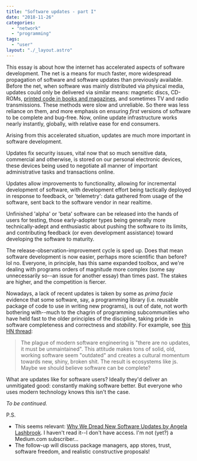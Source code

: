 ```yaml
---
title: "Software updates - part I"
date: "2018-11-26"
categories: 
  - "network"
  - "programming"
tags: 
  - "user"
layout: "./_layout.astro"
---
```


This essay is about how the internet has accelerated aspects of software development. The net is a means for much faster, more widespread propagation of software and software updates than previously available. Before the net, when software was mainly distributed via physical media, updates could only be delivered via similar means: magnetic discs, CD-ROMs, [printed code in books and magazines](http://www.thespectrumshow.co.uk/Feature13.aspx), and sometimes TV and radio transmissions. These methods were slow and unreliable. So there was less reliance on them, and more emphasis on ensuring _first_ versions of software to be complete and bug-free. Now, online update infrastructure works nearly instantly, globally, with relative ease for end consumers.

Arising from this accelerated situation, updates are much more important in software development.

Updates fix security issues, vital now that so much sensitive data, commercial and otherwise, is stored on our personal electronic devices, these devices being used to negotiate all manner of important administrative tasks and transactions online.

Updates allow improvements to functionality, allowing for incremental development of software, with development effort being tactically deployed in response to feedback, or 'telemetry': data gathered from usage of the software, sent back to the software vendor in near realtime.

Unfinished 'alpha' or 'beta' software can be released into the hands of users for testing, those early-adopter types being generally more technically-adept and enthusiastic about pushing the software to its limits, and contributing feedback (or even development assistance) toward developing the software to maturity.

The release-observation-improvement cycle is sped up. Does that mean software development is now easier, perhaps more scientific than before? lol no. Everyone, in principle, has this same expanded toolbox, and we're dealing with programs orders of magnitude more complex (some say unnecessarily so--an issue for another essay) than times past. The stakes are higher, and the competition is fiercer.

Nowadays, a lack of recent updates is taken by some as _prima facie_ evidence that some software, say, a programming library (i.e. reusable package of code to use in writing new programs), is out of date, not worth bothering with--much to the chagrin of programming subcommunities who have held fast to the older principles of the discipline, taking pride in software completeness and correctness and *stability*. For example, see [this HN thread](https://news.ycombinator.com/item?id=18396991):

> The plague of modern software engineering is "there are no updates, it must be unmaintained". This attitude makes tons of solid, old, working software seem "outdated" and creates a cultural momentum towards new, shiny, broken shit. The result is ecosystems like js. Maybe we should believe software can be complete?

What are updates like for software users? Ideally they'd deliver an unmitigated good: constantly making software better. But everyone who uses modern technology knows this isn't the case.

_To be continued._

P.S.

- This seems relevant: [Why We Dread New Software Updates by Angela Lashbrook](https://medium.com/s/thenewnew/why-we-dread-new-software-updates-54abc5b62bb1). I haven't read it--I don't have access. I'm not (yet?) a Medium.com subscriber...
- The follow-up will discuss package managers, app stores, trust, software freedom, and realistic constructive proposals!
